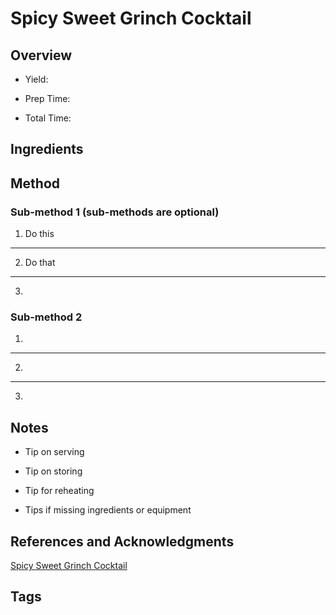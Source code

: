 # Spicy Sweet Grinch Cocktail

## Overview

- Yield:

- Prep Time:

- Total Time:

## Ingredients



## Method

### Sub-method 1 (sub-methods are optional)

1. Do this
---
2. Do that
---
3.

### Sub-method 2

1.
---
2.
---
3.

## Notes

- Tip on serving

- Tip on storing

- Tip for reheating

- Tips if missing ingredients or equipment

## References and Acknowledgments

[Spicy Sweet Grinch Cocktail](https://www.halfbakedharvest.com/spicy-sweet-grinch-cocktail/#bo-recipe)

## Tags



